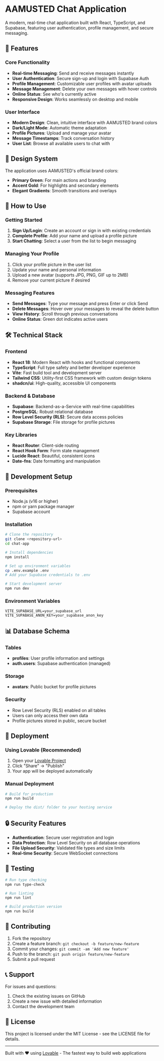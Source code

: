 # AAMUSTED Chat Application

A modern, real-time chat application built with React, TypeScript, and Supabase, featuring user authentication, profile management, and secure messaging.

## 🚀 Features

### Core Functionality
- **Real-time Messaging**: Send and receive messages instantly
- **User Authentication**: Secure sign-up and login with Supabase Auth
- **Profile Management**: Customizable user profiles with avatar uploads
- **Message Management**: Delete your own messages with hover controls
- **Online Status**: See who's currently active
- **Responsive Design**: Works seamlessly on desktop and mobile

### User Interface
- **Modern Design**: Clean, intuitive interface with AAMUSTED brand colors
- **Dark/Light Mode**: Automatic theme adaptation
- **Profile Pictures**: Upload and manage your avatar
- **Message Timestamps**: Track conversation history
- **User List**: Browse all available users to chat with

## 🎨 Design System

The application uses AAMUSTED's official brand colors:
- **Primary Green**: For main actions and branding
- **Accent Gold**: For highlights and secondary elements
- **Elegant Gradients**: Smooth transitions and overlays

## 📱 How to Use

### Getting Started
1. **Sign Up/Login**: Create an account or sign in with existing credentials
2. **Complete Profile**: Add your name and upload a profile picture
3. **Start Chatting**: Select a user from the list to begin messaging

### Managing Your Profile
1. Click your profile picture in the user list
2. Update your name and personal information
3. Upload a new avatar (supports JPG, PNG, GIF up to 2MB)
4. Remove your current picture if desired

### Messaging Features
- **Send Messages**: Type your message and press Enter or click Send
- **Delete Messages**: Hover over your messages to reveal the delete button
- **View History**: Scroll through previous conversations
- **Online Status**: Green dot indicates active users

## 🛠 Technical Stack

### Frontend
- **React 18**: Modern React with hooks and functional components
- **TypeScript**: Full type safety and better developer experience
- **Vite**: Fast build tool and development server
- **Tailwind CSS**: Utility-first CSS framework with custom design tokens
- **shadcn/ui**: High-quality, accessible UI components

### Backend & Database
- **Supabase**: Backend-as-a-Service with real-time capabilities
- **PostgreSQL**: Robust relational database
- **Row Level Security (RLS)**: Secure data access policies
- **Supabase Storage**: File storage for profile pictures

### Key Libraries
- **React Router**: Client-side routing
- **React Hook Form**: Form state management
- **Lucide React**: Beautiful, consistent icons
- **Date-fns**: Date formatting and manipulation

## 🔧 Development Setup

### Prerequisites
- Node.js (v16 or higher)
- npm or yarn package manager
- Supabase account

### Installation
```bash
# Clone the repository
git clone <repository-url>
cd chat-app

# Install dependencies
npm install

# Set up environment variables
cp .env.example .env
# Add your Supabase credentials to .env

# Start development server
npm run dev
```

### Environment Variables
```env
VITE_SUPABASE_URL=your_supabase_url
VITE_SUPABASE_ANON_KEY=your_supabase_anon_key
```

## 📊 Database Schema

### Tables
- **profiles**: User profile information and settings
- **auth.users**: Supabase authentication (managed)

### Storage
- **avatars**: Public bucket for profile pictures

### Security
- Row Level Security (RLS) enabled on all tables
- Users can only access their own data
- Profile pictures stored in public, secure bucket

## 🚀 Deployment

### Using Lovable (Recommended)
1. Open your [Lovable Project](https://lovable.dev/projects/038dbee9-a6a9-4724-b951-136880f73ae0)
2. Click "Share" → "Publish"
3. Your app will be deployed automatically

### Manual Deployment
```bash
# Build for production
npm run build

# Deploy the dist/ folder to your hosting service
```

## 🔒 Security Features

- **Authentication**: Secure user registration and login
- **Data Protection**: Row Level Security on all database operations
- **File Upload Security**: Validated file types and size limits
- **Real-time Security**: Secure WebSocket connections

## 🧪 Testing

```bash
# Run type checking
npm run type-check

# Run linting
npm run lint

# Build production version
npm run build
```

## 📝 Contributing

1. Fork the repository
2. Create a feature branch: `git checkout -b feature/new-feature`
3. Commit your changes: `git commit -am 'Add new feature'`
4. Push to the branch: `git push origin feature/new-feature`
5. Submit a pull request

## 📞 Support

For issues and questions:
1. Check the existing issues on GitHub
2. Create a new issue with detailed information
3. Contact the development team

## 📄 License

This project is licensed under the MIT License - see the LICENSE file for details.

---

Built with ❤️ using [Lovable](https://lovable.dev) - The fastest way to build web applications